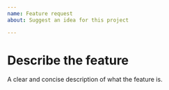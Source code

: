 ```yaml
---
name: Feature request
about: Suggest an idea for this project

---
```


# Describe the feature

A clear and concise description of what the feature is.
